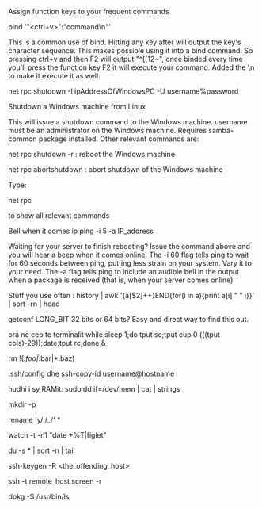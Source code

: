 Assign function keys to your frequent commands

bind '"<ctrl+v><functionKey>":"command\n"'



This is a common use of bind. Hitting any key after will output the key's character sequence. This makes possible using it into a bind command. So pressing ctrl+v and then F2 will output "^[[12~", once binded every time you'll press the function key F2 it will execute your command. Added the \n to make it execute it as well.




net rpc shutdown -I ipAddressOfWindowsPC -U username%password

 Shutdown a Windows machine from Linux

This will issue a shutdown command to the Windows machine. username must be an administrator on the Windows machine. Requires samba-common package installed. Other relevant commands are:

net rpc shutdown -r : reboot the Windows machine

net rpc abortshutdown : abort shutdown of the Windows machine

Type:

net rpc

to show all relevant commands




Bell when it comes ip
ping -i 5 -a IP_address

Waiting for your server to finish rebooting? Issue the command above and you will hear a beep when it comes online. The -i 60 flag tells ping to wait for 60 seconds between ping, putting less strain on your system. Vary it to your need. The -a flag tells ping to include an audible bell in the output when a package is received (that is, when your server comes online).



Stuff you use often : 
history | awk '{a[$2]++}END{for(i in a){print a[i] " " i}}' | sort -rn | head


getconf LONG_BIT
32 bits or 64 bits?
Easy and direct way to find this out.


ora ne cep te terminalit 
while sleep 1;do tput sc;tput cup 0 $(($(tput cols)-29));date;tput rc;done &



rm !(*.foo|*.bar|*.baz)

.ssh/config dhe ssh-copy-id username@hostname

hudhi i sy RAMit:
sudo dd if=/dev/mem | cat | strings



mkdir -p


rename 'y/ /_/' *


watch -t -n1 "date +%T|figlet"

du -s * | sort -n | tail

ssh-keygen -R <the_offending_host>

ssh -t remote_host screen -r

dpkg -S /usr/bin/ls

